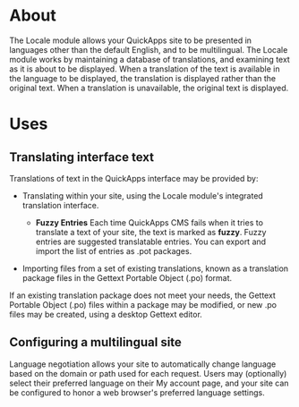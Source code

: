 About
=====

The Locale module allows your QuickApps site to be presented in languages other 
than the default English, and to be multilingual.
The Locale module works by maintaining a database of translations, and examining text as it is about to be displayed.
When a translation of the text is available in the language to be displayed,
the translation is displayed rather than the original text. When a translation is unavailable,
the original text is displayed.


Uses
====


Translating interface text
--------------------------

Translations of text in the QuickApps interface may be provided by:

* Translating within your site, using the Locale module's integrated translation interface.
    * **Fuzzy Entries**
        Each time QuickApps CMS fails when it tries to translate a text of your site, the text is marked as **fuzzy**.
        Fuzzy entries are suggested translatable entries. You can export and import the list of entries as .pot packages. 

* Importing files from a set of existing translations, known as a translation package files in the Gettext Portable Object (.po) format.

If an existing translation package does not meet your needs, the Gettext Portable Object (.po) files within a package
may be modified, or new .po files may be created, using a desktop Gettext editor.


Configuring a multilingual site
-------------------------------

Language negotiation allows your site to automatically change language based on the domain or path used for
each request. Users may (optionally) select their preferred language on their
My account page, and your site can be configured to honor a web browser's preferred language settings.